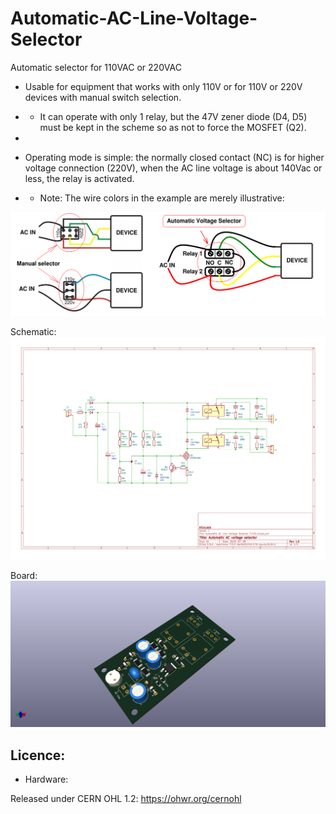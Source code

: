 # Automatic-AC-Line-Voltage-Selector
Automatic selector for 110VAC or 220VAC

- Usable for equipment that works with only 110V or for 110V or 220V devices with manual switch selection.
- - It can operate with only 1 relay, but the 47V zener diode (D4, D5) must be kept in the scheme so as not to force the MOSFET (Q2).
-
- Operating mode is simple: the normally closed contact (NC) is for higher voltage connection (220V), when the AC line voltage is about 140Vac or less, the relay is activated.

- - Note: The wire colors in the example are merely illustrative:

![img](https://raw.githubusercontent.com/rtek1000/Automatic-AC-Line-Voltage-Selector/main/Doc/Manual%20selector%20example%201.png)

Schematic:
![img](https://raw.githubusercontent.com/rtek1000/Automatic-AC-Line-Voltage-Selector/main/Doc/Automatic%20AC%20Line%20Voltage%20Selector.png)

Board:
![img](https://raw.githubusercontent.com/rtek1000/Automatic-AC-Line-Voltage-Selector/main/Doc/Automatic%20AC%20Line%20Voltage%20Selector%20TL431_1.png)

## Licence:
- Hardware:

Released under CERN OHL 1.2: https://ohwr.org/cernohl
